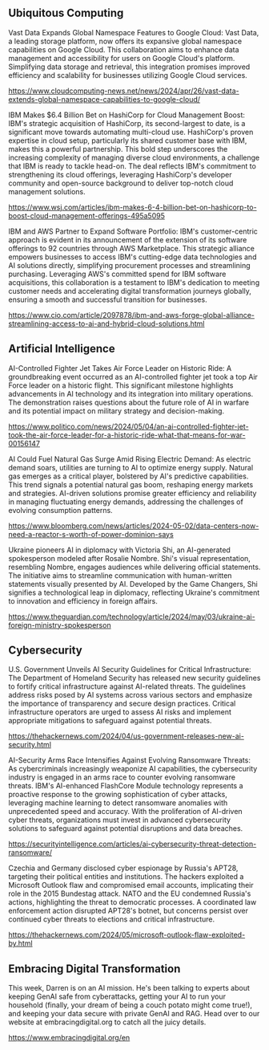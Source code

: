 ## Ubiquitous Computing

Vast Data Expands Global Namespace Features to Google Cloud: Vast Data, a leading storage platform, now offers its expansive global namespace capabilities on Google Cloud. This collaboration aims to enhance data management and accessibility for users on Google Cloud's platform. Simplifying data storage and retrieval, this integration promises improved efficiency and scalability for businesses utilizing Google Cloud services.

https://www.cloudcomputing-news.net/news/2024/apr/26/vast-data-extends-global-namespace-capabilities-to-google-cloud/

IBM Makes $6.4 Billion Bet on HashiCorp for Cloud Management Boost: IBM's strategic acquisition of HashiCorp, its second-largest to date, is a significant move towards automating multi-cloud use. HashiCorp's proven expertise in cloud setup, particularly its shared customer base with IBM, makes this a powerful partnership. This bold step underscores the increasing complexity of managing diverse cloud environments, a challenge that IBM is ready to tackle head-on. The deal reflects IBM's commitment to strengthening its cloud offerings, leveraging HashiCorp's developer community and open-source background to deliver top-notch cloud management solutions.

https://www.wsj.com/articles/ibm-makes-6-4-billion-bet-on-hashicorp-to-boost-cloud-management-offerings-495a5095

IBM and AWS Partner to Expand Software Portfolio: IBM's customer-centric approach is evident in its announcement of the extension of its software offerings to 92 countries through AWS Marketplace. This strategic alliance empowers businesses to access IBM's cutting-edge data technologies and AI solutions directly, simplifying procurement processes and streamlining purchasing. Leveraging AWS's committed spend for IBM software acquisitions, this collaboration is a testament to IBM's dedication to meeting customer needs and accelerating digital transformation journeys globally, ensuring a smooth and successful transition for businesses.

https://www.cio.com/article/2097878/ibm-and-aws-forge-global-alliance-streamlining-access-to-ai-and-hybrid-cloud-solutions.html

## Artificial Intelligence

AI-Controlled Fighter Jet Takes Air Force Leader on Historic Ride: A groundbreaking event occurred as an AI-controlled fighter jet took a top Air Force leader on a historic flight. This significant milestone highlights advancements in AI technology and its integration into military operations. The demonstration raises questions about the future role of AI in warfare and its potential impact on military strategy and decision-making.

https://www.politico.com/news/2024/05/04/an-ai-controlled-fighter-jet-took-the-air-force-leader-for-a-historic-ride-what-that-means-for-war-00156147

AI Could Fuel Natural Gas Surge Amid Rising Electric Demand: As electric demand soars, utilities are turning to AI to optimize energy supply. Natural gas emerges as a critical player, bolstered by AI's predictive capabilities. This trend signals a potential natural gas boom, reshaping energy markets and strategies. AI-driven solutions promise greater efficiency and reliability in managing fluctuating energy demands, addressing the challenges of evolving consumption patterns. 

https://www.bloomberg.com/news/articles/2024-05-02/data-centers-now-need-a-reactor-s-worth-of-power-dominion-says

Ukraine pioneers AI in diplomacy with Victoria Shi, an AI-generated spokesperson modeled after Rosalie Nombre. Shi's visual representation, resembling Nombre, engages audiences while delivering official statements. The initiative aims to streamline communication with human-written statements visually presented by AI. Developed by the Game Changers, Shi signifies a technological leap in diplomacy, reflecting Ukraine's commitment to innovation and efficiency in foreign affairs.

https://www.theguardian.com/technology/article/2024/may/03/ukraine-ai-foreign-ministry-spokesperson


## Cybersecurity

U.S. Government Unveils AI Security Guidelines for Critical Infrastructure: The Department of Homeland Security has released new security guidelines to fortify critical infrastructure against AI-related threats. The guidelines address risks posed by AI systems across various sectors and emphasize the importance of transparency and secure design practices. Critical infrastructure operators are urged to assess AI risks and implement appropriate mitigations to safeguard against potential threats.

https://thehackernews.com/2024/04/us-government-releases-new-ai-security.html

AI-Security Arms Race Intensifies Against Evolving Ransomware Threats: As cybercriminals increasingly weaponize AI capabilities, the cybersecurity industry is engaged in an arms race to counter evolving ransomware threats. IBM's AI-enhanced FlashCore Module technology represents a proactive response to the growing sophistication of cyber attacks, leveraging machine learning to detect ransomware anomalies with unprecedented speed and accuracy. With the proliferation of AI-driven cyber threats, organizations must invest in advanced cybersecurity solutions to safeguard against potential disruptions and data breaches.

https://securityintelligence.com/articles/ai-cybersecurity-threat-detection-ransomware/

Czechia and Germany disclosed cyber espionage by Russia's APT28, targeting their political entities and institutions. The hackers exploited a Microsoft Outlook flaw and compromised email accounts, implicating their role in the 2015 Bundestag attack. NATO and the EU condemned Russia's actions, highlighting the threat to democratic processes. A coordinated law enforcement action disrupted APT28's botnet, but concerns persist over continued cyber threats to elections and critical infrastructure.

https://thehackernews.com/2024/05/microsoft-outlook-flaw-exploited-by.html

## Embracing Digital Transformation

This week, Darren is on an AI mission. He's been talking to experts about keeping GenAI safe from cyberattacks, getting your AI to run your household (finally, your dream of being a couch potato might come true!), and keeping your data secure with private GenAI and RAG. Head over to our website at embracingdigital.org to catch all the juicy details.

https://www.embracingdigital.org/en
